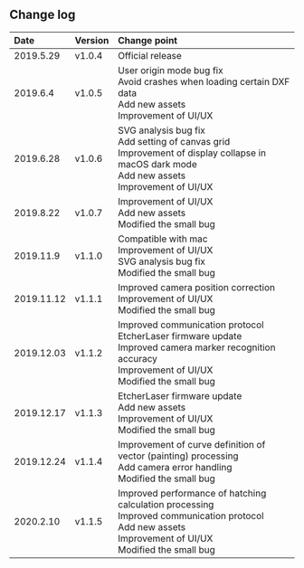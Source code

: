 ## Change log

| Date       | Version | Change point                                                                                                                                                       |
|:-----------|:--------|:-------------------------------------------------------------------------------------------------------------------------------------------------------------------|
| 2019.5.29  | v1.0.4  | Official release                                                                                                                                                   |
| 2019.6.4   | v1.0.5  | User origin mode bug fix<br/>Avoid crashes when loading certain DXF data<br/>Add new assets<br/>Improvement of UI/UX                                               |
| 2019.6.28  | v1.0.6  | SVG analysis bug fix<br/>Add setting of canvas grid<br/>Improvement of display collapse in macOS dark mode<br/>Add new assets<br/>Improvement of UI/UX             |
| 2019.8.22  | v1.0.7  | Improvement of UI/UX<br/>Add new assets<br/>Modified the small bug                                                                                                 |
| 2019.11.9  | v1.1.0  | Compatible with mac<br/>Improvement of UI/UX<br/>SVG analysis bug fix<br/>Modified the small bug                                                                   |
| 2019.11.12 | v1.1.1  | Improved camera position correction<br/>Improvement of UI/UX<br/>Modified the small bug                                                                            |
| 2019.12.03 | v1.1.2  | Improved communication protocol<br/>EtcherLaser firmware update<br/>Improved camera marker recognition accuracy<br>Improvement of UI/UX<br/>Modified the small bug |
| 2019.12.17 | v1.1.3  | EtcherLaser firmware update<br/>Add new assets<br>Improvement of UI/UX<br/>Modified the small bug                                                                  |
| 2019.12.24 | v1.1.4  | Improvement of curve definition of vector (painting) processing<br/>Add camera error handling<br/>Modified the small bug                                           |
| 2020.2.10  | v1.1.5  | Improved performance of hatching calculation processing<br/>Improved communication protocol<br/>Add new assets<br/>Improvement of UI/UX<br>Modified the small bug  |
